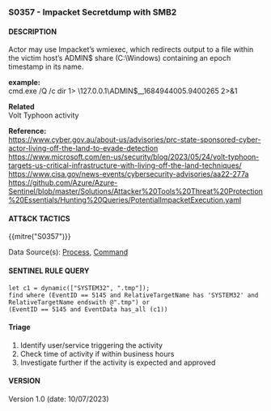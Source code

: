 ###  S0357 - Impacket Secretdump with SMB2  

####  DESCRIPTION  
Actor may use Impacket’s wmiexec, which redirects output to a file within the victim host’s ADMIN$ share (C:\Windows\) containing an epoch timestamp in its name.  


**example:**  
cmd.exe /Q /c dir 1> \\127.0.0.1\ADMIN$\__1684944005.9400265 2>&1  

**Related**  
Volt Typhoon activity  

**Reference:**  
https://www.cyber.gov.au/about-us/advisories/prc-state-sponsored-cyber-actor-living-off-the-land-to-evade-detection  
https://www.microsoft.com/en-us/security/blog/2023/05/24/volt-typhoon-targets-us-critical-infrastructure-with-living-off-the-land-techniques/  
https://www.cisa.gov/news-events/cybersecurity-advisories/aa22-277a  
https://github.com/Azure/Azure-Sentinel/blob/master/Solutions/Attacker%20Tools%20Threat%20Protection%20Essentials/Hunting%20Queries/PotentialImpacketExecution.yaml  

####  ATT&CK TACTICS<br>
{{mitre("S0357")}} 

Data Source(s): [Process](https://attack.mitre.org/datasources/DS0009/), [Command](https://attack.mitre.org/datasources/DS0017/)

#### SENTINEL RULE QUERY  

~~~
let c1 = dynamic(["SYSTEM32", ".tmp"]);
find where (EventID == 5145 and RelativeTargetName has 'SYSTEM32' and RelativeTargetName endswith @".tmp") or 
(EventID == 5145 and EventData has_all (c1)) 
~~~

#### Triage  


1. Identify user/service triggering the activity
2. Check time of activity if within business hours  
3. Investigate further if the activity is expected and approved   


#### VERSION
Version 1.0 (date: 10/07/2023)  
